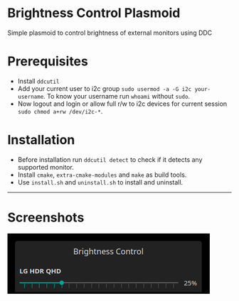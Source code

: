 # Brightness Control Plasmoid
Simple plasmoid to control brightness of external monitors using DDC

# Prerequisites
* Install `ddcutil`
* Add your current user to i2c group `sudo usermod -a -G i2c your-username`. To know your username run `whoami` without `sudo`.
* Now logout and login or allow full r/w to i2c devices for current session `sudo chmod a+rw /dev/i2c-*`.

# Installation
* Before installation run `ddcutil detect` to check if it detects any supported monitor.
* Install `cmake`, `extra-cmake-modules` and `make` as build tools.
* Use `install.sh` and `uninstall.sh` to install and uninstall.

---
# Screenshots

![Screenshot 1](screenshots/1.png?raw=true)